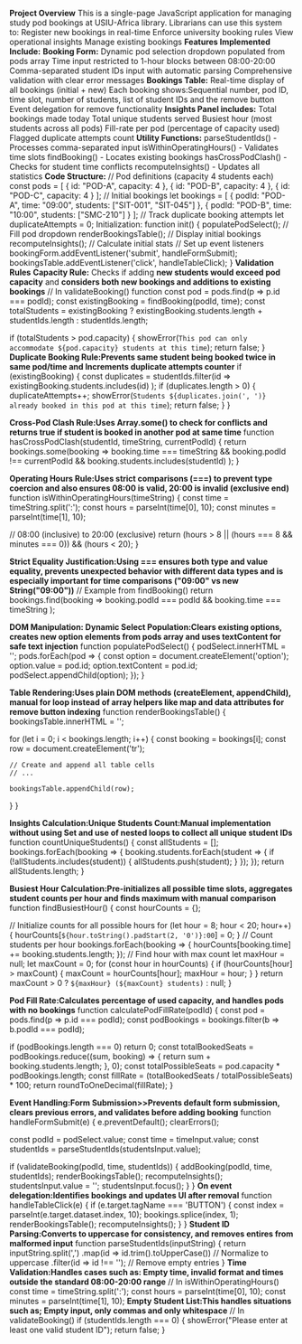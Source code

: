 **Project Overview**
This is a single-page JavaScript application for managing study pod bookings at USIU-Africa library. Librarians can use this system to:
Register new bookings in real-time
Enforce university booking rules
View operational insights
Manage existing bookings
**Features Implemented Include:**
**Booking Form:**
Dynamic pod selection dropdown populated from pods array
Time input restricted to 1-hour blocks between 08:00-20:00
Comma-separated student IDs input with automatic parsing
Comprehensive validation with clear error messages
**Bookings Table:**
Real-time display of all bookings (initial + new)
Each booking shows:Sequential number, pod ID, time slot, number of students, list of student IDs and the remove button
Event delegation for remove functionality
**Insights Panel includes:**
Total bookings made today
Total unique students served
Busiest hour (most students across all pods)
Fill-rate per pod (percentage of capacity used)
Flagged duplicate attempts count
**Utility Functions:**
parseStudentIds() - Processes comma-separated input
isWithinOperatingHours() - Validates time slots
findBooking() - Locates existing bookings
hasCrossPodClash() - Checks for student time conflicts
recomputeInsights() - Updates all statistics
**Code Structure:**
// Pod definitions (capacity 4 students each)
const pods = [
  { id: "POD-A", capacity: 4 },
  { id: "POD-B", capacity: 4 },
  { id: "POD-C", capacity: 4 }
];
// Initial bookings
let bookings = [
  { podId: "POD-A", time: "09:00", students: ["SIT-001", "SIT-045"] },
  { podId: "POD-B", time: "10:00", students: ["SMC-210"] }
];
// Track duplicate booking attempts
let duplicateAttempts = 0;
Initialization:
function init() {
  populatePodSelect();  // Fill pod dropdown
  renderBookingsTable(); // Display initial bookings
  recomputeInsights();  // Calculate initial stats
  // Set up event listeners
  bookingForm.addEventListener('submit', handleFormSubmit);
  bookingsTable.addEventListener('click', handleTableClick);
}
**Validation Rules**
**Capacity Rule:**
Checks if adding **new students would exceed pod capacity** and **considers both new bookings and additions to existing bookings**
// In validateBooking() function
const pod = pods.find(p => p.id === podId);
const existingBooking = findBooking(podId, time);
const totalStudents = existingBooking 
  ? existingBooking.students.length + studentIds.length 
  : studentIds.length;

if (totalStudents > pod.capacity) {
  showError(`This pod can only accommodate ${pod.capacity} students at this time`);
  return false;
}
**Duplicate Booking Rule:Prevents same student being booked twice in same pod/time and Increments duplicate attempts counter**
if (existingBooking) {
  const duplicates = studentIds.filter(id => 
    existingBooking.students.includes(id)
  );
  if (duplicates.length > 0) {
    duplicateAttempts++;
    showError(`Students ${duplicates.join(', ')} already booked in this pod at this time`);
    return false;
  }
}

**Cross-Pod Clash Rule:Uses Array.some() to check for conflicts and returns true if student is booked in another pod at same time**
function hasCrossPodClash(studentId, timeString, currentPodId) {
  return bookings.some(booking => 
    booking.time === timeString && 
    booking.podId !== currentPodId && 
    booking.students.includes(studentId)
  );
}

**Operating Hours Rule:Uses strict comparisons (===) to prevent type coercion and also ensures 08:00 is valid, 20:00 is invalid (exclusive end)**
function isWithinOperatingHours(timeString) {
  const time = timeString.split(':');
  const hours = parseInt(time[0], 10);
  const minutes = parseInt(time[1], 10);
  
  // 08:00 (inclusive) to 20:00 (exclusive)
  return (hours > 8 || (hours === 8 && minutes === 0)) && 
         (hours < 20);
}

**Strict Equality Justification:Using === ensures both type and value equality, prevents unexpected behavior with different data types and is especially important for time comparisons ("09:00" vs new String("09:00"))**
// Example from findBooking()
return bookings.find(booking => 
  booking.podId === podId && booking.time === timeString
);

**DOM Manipulation:
Dynamic Select Population:Clears existing options, creates new option elements from pods array and uses textContent for safe text injection**
function populatePodSelect() {
  podSelect.innerHTML = '';
  pods.forEach(pod => {
    const option = document.createElement('option');
    option.value = pod.id;
    option.textContent = pod.id;
    podSelect.appendChild(option);
  });
}

**Table Rendering:Uses plain DOM methods (createElement, appendChild), manual for loop instead of array helpers like map and data attributes for remove button indexing**
function renderBookingsTable() {
  bookingsTable.innerHTML = '';
  
  for (let i = 0; i < bookings.length; i++) {
    const booking = bookings[i];
    const row = document.createElement('tr');
    
    // Create and append all table cells
    // ...
    
    bookingsTable.appendChild(row);
  }
}

**Insights Calculation:Unique Students Count:Manual implementation without using Set and use of nested loops to collect all unique student IDs**
function countUniqueStudents() {
  const allStudents = [];
  bookings.forEach(booking => {
    booking.students.forEach(student => {
      if (!allStudents.includes(student)) {
        allStudents.push(student);
      }
    });
  });
  return allStudents.length;
}

**Busiest Hour Calculation:Pre-initializes all possible time slots, aggregates student counts per hour and finds maximum with manual comparison**
function findBusiestHour() {
  const hourCounts = {};
  
  // Initialize counts for all possible hours
  for (let hour = 8; hour < 20; hour++) {
    hourCounts[`${hour.toString().padStart(2, '0')}:00`] = 0;
  }
  // Count students per hour
  bookings.forEach(booking => {
    hourCounts[booking.time] += booking.students.length;
  });
  // Find hour with max count
  let maxHour = null;
  let maxCount = 0;
  for (const hour in hourCounts) {
    if (hourCounts[hour] > maxCount) {
      maxCount = hourCounts[hour];
      maxHour = hour;
    }
  }
  return maxCount > 0 ? `${maxHour} (${maxCount} students)` : null;
}

**Pod Fill Rate:Calculates percentage of used capacity, and handles pods with no bookings** 
function calculatePodFillRate(podId) {
  const pod = pods.find(p => p.id === podId);
  const podBookings = bookings.filter(b => b.podId === podId);
  
  if (podBookings.length === 0) return 0;
  const totalBookedSeats = podBookings.reduce((sum, booking) => {
    return sum + booking.students.length;
  }, 0);
  const totalPossibleSeats = pod.capacity * podBookings.length;
  const fillRate = (totalBookedSeats / totalPossibleSeats) * 100;
  return roundToOneDecimal(fillRate);
}

**Event Handling:Form Submission>>Prevents default form submission, clears previous errors, and validates before adding booking**
function handleFormSubmit(e) {
  e.preventDefault();
  clearErrors();
  
  const podId = podSelect.value;
  const time = timeInput.value;
  const studentIds = parseStudentIds(studentsInput.value);
  
  if (validateBooking(podId, time, studentIds)) {
    addBooking(podId, time, studentIds);
    renderBookingsTable();
    recomputeInsights();
    studentsInput.value = '';
    studentsInput.focus();
  }
}
**On event delegation:Identifies bookings and updates UI after removal**
function handleTableClick(e) {
  if (e.target.tagName === 'BUTTON') {
    const index = parseInt(e.target.dataset.index, 10);
    bookings.splice(index, 1);
    renderBookingsTable();
    recomputeInsights();
  }
}
**Student ID Parsing:Converts to uppercase for consistency, and removes entires from malformed input**
function parseStudentIds(inputString) {
  return inputString.split(',')
    .map(id => id.trim().toUpperCase()) // Normalize to uppercase
    .filter(id => id !== ''); // Remove empty entries
}
**Time Validation:Handles cases such as: Empty time, invalid format and times outside the standard 08:00-20:00 range**
// In isWithinOperatingHours()
const time = timeString.split(':');
const hours = parseInt(time[0], 10);
const minutes = parseInt(time[1], 10);
**Empty Student List:This handles situations such as; Empty input, only commas and only whitespace**
// In validateBooking()
if (studentIds.length === 0) {
  showError("Please enter at least one valid student ID");
  return false;
}
